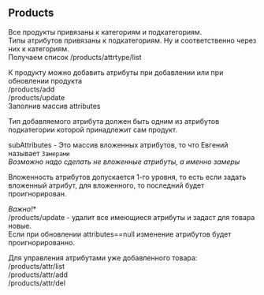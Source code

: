 ﻿## Products

Все продукты привязаны к категориям и подкатегориям.   
Типы атрибутов привязаны к подкатегориям. Ну и соответственно  через них к категориям.   
Получаем список /products/attrtype/list  
	
К продукту можно добавить атрибуты при добавлении или при обновлении продукта  
/products/add  
/products/update  
Заполнив массив attributes  

Тип добавляемого атрибута должен быть одним из атрибутов подкатегории которой принадлежит сам продукт.  
	
subAttributes  - Это массив вложенных атрибутов, то что Евгений называет `Замерами`  
*Возможно надо сделать не вложенные атрибуты, а именно замеры*  
	
Вложенность атрибутов допускается 1-го уровня, то есть если задать вложенный атрибут, для вложенного, то последний будет проигнорирован.  
	
*Важно!**  
/products/update - удалит все имеющиеся атрибуты и задаст для товара новые.  
Если при обновлении attributes==null изменение атрибутов будет проигнорированно.  

Для управления атрибутами уже добавленного товара:  
/products/attr/list  
/products/attr/add  
/products/attr/del  